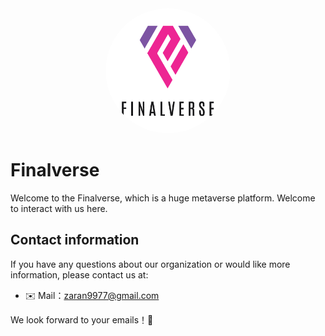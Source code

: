 <div style="text-align:center">
  <img src="https://github.com/finalverse/FinalverseLegends/blob/main/e0191ac13f416554078e73d1f8913ef.png" alt="Finalverse Logo" width="auto" height="200px" style="border-radius:50%">
</div>


# Finalverse

Welcome to the Finalverse, which is a huge metaverse platform. Welcome to interact with us here.


## Contact information

If you have any questions about our organization or would like more information, please contact us at:

- ✉️ Mail：[zaran9977@gmail.com](mailto:lsqzzx@gmail.com)

We look forward to your emails！🎉
